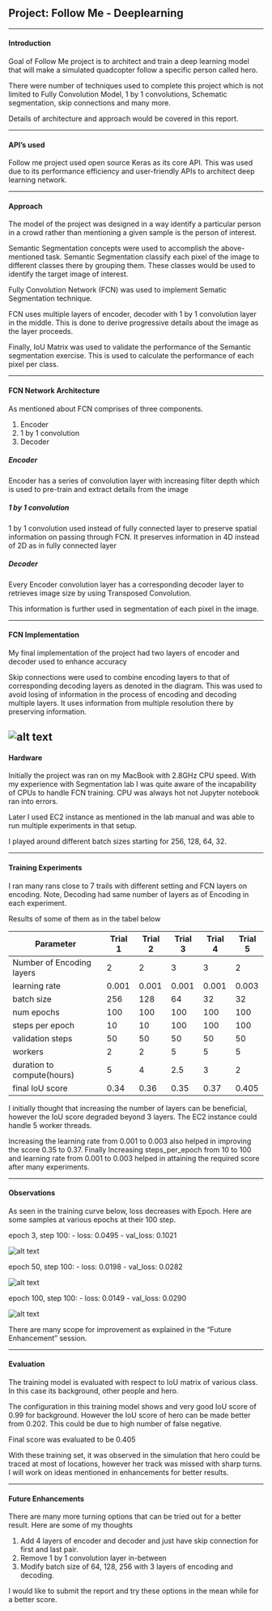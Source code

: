 ## Project: Follow Me - Deeplearning
---
[//]: # (Image References)

[fcn]: ./images/fcn.png
[epoch3]: ./images/epoch3_trainingcure_step100.png
[epoch50]: ./images/epoch50_trainingcure_step100.png
[epoch100]: ./images/epoch100_trainingcure_step100.png

#### Introduction
Goal of Follow Me project is to architect and train a deep learning model that will make a simulated quadcopter follow a specific person called hero.

There were number of techniques used to complete this project which is not limited to Fully Convolution Model, 1 by 1 convolutions, Schematic segmentation, skip connections and many more.

Details of architecture and approach would be covered in this report.

---


#### API’s used
Follow me project used open source Keras as its core API. This was used due to its performance efficiency and user-friendly APIs to architect deep learning network.

---


#### Approach
The model of the project was designed in a way identify a particular person in a crowd rather than mentioning a given sample is the person of interest.

Semantic Segmentation concepts were used to accomplish the above-mentioned task. Semantic Segmentation classify each pixel of the image to different classes there by grouping them. These classes would be used to identify the target image of interest.

Fully Convolution Network (FCN) was used to implement Sematic Segmentation technique. 

FCN uses multiple layers of encoder, decoder with 1 by 1 convolution layer in the middle.  This is done to derive progressive details about the image as the layer proceeds.

Finally, IoU Matrix was used to validate the performance of the Semantic segmentation exercise. This is used to calculate the performance of each pixel per class.

---


#### FCN Network Architecture
As mentioned about FCN comprises of three components.
1. Encoder
2. 1 by 1 convolution
3. Decoder

##### Encoder
Encoder has a series of convolution layer with increasing filter depth which is used to pre-train and extract details from the image

##### 1 by 1 convolution
1 by 1 convolution used instead of fully connected layer to preserve spatial information on passing through FCN. It preserves information in 4D instead of 2D as in fully connected layer

##### Decoder
Every Encoder convolution layer has a corresponding decoder layer to retrieves image size by using Transposed Convolution.

This information is further used in segmentation of each pixel in the image.

---


#### FCN Implementation
My final implementation of the project had two layers of encoder and decoder used to enhance accuracy

Skip connections were used to combine encoding layers to that of corresponding decoding layers as denoted in the diagram. This was used to avoid losing of information in the process of encoding and decoding multiple layers. It uses information from multiple resolution there by preserving information.

![alt text][fcn]
---


#### Hardware
Initially the project was ran on my MacBook with 2.8GHz CPU speed. With my experience with Segmentation lab I was quite aware of the incapability of CPUs to handle FCN training. CPU was always hot not Jupyter notebook ran into errors.

Later I used EC2 instance as mentioned in the lab manual and was able to run multiple experiments in that setup.

I played around different batch sizes starting for 256, 128, 64, 32. 

---


#### Training Experiments
I ran many rans close to 7 trails with different setting and FCN layers on encoding. 
Note, Decoding had same number of layers as of Encoding in each experiment.

Results of some of them as in the tabel below

Parameter                  | Trial 1 |  Trial 2    |  Trial 3   |  Trial 4   | Trial 5
---                        | ---     | ---         | ---        | ---        | ---
Number of Encoding layers  |   2     |  2          | 3          | 3          | 2
learning rate              | 0.001   | 0.001       | 0.001      | 0.001      | 0.003
batch size                 |  256    |  128        | 64         | 32         | 32
num epochs                 |  100    |  100        | 100        | 100        | 100
steps per epoch            |  10     |  10         | 100        | 100        | 100
validation steps           |  50     |  50         | 50         | 50         | 50
workers                    |  2      |  2          | 5          | 5          | 5
duration to compute(hours) |  5      |  4          | 2.5        | 3          | 2
final IoU score            |  0.34   |  0.36       | 0.35       | 0.37       | 0.405

I initially thought that increasing the number of layers can be beneficial, however the IoU score degraded beyond 3 layers. The EC2 instance could handle 5 worker threads.

Increasing the learning rate from 0.001 to 0.003 also helped in improving the score 0.35 to 0.37.
Finally Increasing steps_per_epoch from 10 to 100 and learning rate from 0.001 to 0.003 helped in attaining the required score after many experiments.

---


#### Observations
As seen in the training curve below, loss decreases with Epoch.
Here are some samples at various epochs at their 100 step.

epoch 3, step 100: - loss: 0.0495 - val_loss: 0.1021

![alt text][epoch3]


epoch 50, step 100: - loss: 0.0198 - val_loss: 0.0282

![alt text][epoch50]


epoch 100, step 100: - loss: 0.0149 - val_loss: 0.0290

![alt text][epoch100]


There are many scope for improvement as explained in the “Future Enhancement” session.

---


#### Evaluation
The training model is evaluated with respect to IoU matrix of various class. In this case its background, other people and hero.

The configuration in this training model shows and very good IoU score of 0.99 for background. However the IoU score of hero can be made better from 0.202. This could be due to high number of false negative.

Final score was evaluated to be 0.405

With these training set, it was observed in the simulation that hero could be traced at most of locations, however her track was missed with sharp turns. I will work on ideas mentioned in enhancements for better results.

---


#### Future Enhancements
There are many more turning options that can be tried out for a better result. Here are some of my thoughts
1. Add 4 layers of encoder and decoder and just have skip connection for first and last pair.
2. Remove 1 by 1 convolution layer in-between
3. Modify batch size of 64, 128, 256 with 3 layers of encoding and decoding.

I would like to submit the report and try these options in the mean while for a better score.
